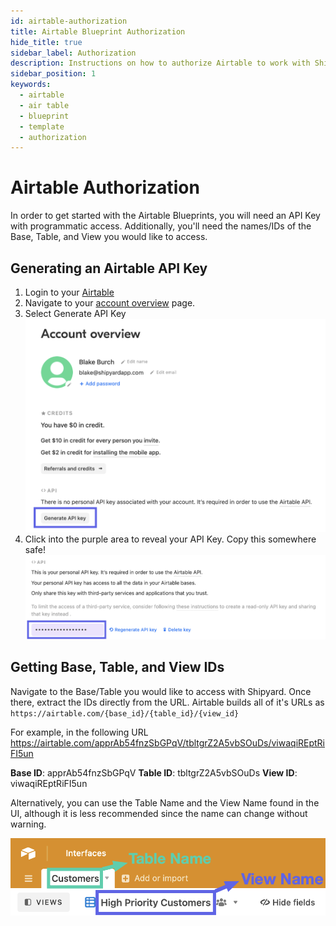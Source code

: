 ```yaml
---
id: airtable-authorization
title: Airtable Blueprint Authorization
hide_title: true
sidebar_label: Authorization
description: Instructions on how to authorize Airtable to work with Shipyard's low-code Airtable templates.
sidebar_position: 1
keywords:
  - airtable
  - air table
  - blueprint
  - template
  - authorization
---
```


# Airtable Authorization

In order to get started with the Airtable Blueprints, you will need an API Key with programmatic access. Additionally, you'll need the names/IDs of the Base, Table, and View you would like to access.

## Generating an Airtable API Key

1. Login to your [Airtable](https://airtable.com/login) 
2. Navigate to your [account overview](https://airtable.com/account) page.
3. Select Generate API Key
![Generate API Key](../../.gitbook/assets/shipyard_2021_11_23_17_42_47.png)
4. Click into the purple area to reveal your API Key. Copy this somewhere safe!
![Revealing your Airtable API Key](../../.gitbook/assets/shipyard_2021_11_28_22_34_33.png)

## Getting Base, Table, and View IDs

Navigate to the Base/Table you would like to access with Shipyard. Once there, extract the IDs directly from the URL. Airtable builds all of it's URLs as `https://airtable.com/{base_id}/{table_id}/{view_id}`

For example, in the following URL https://airtable.com/apprAb54fnzSbGPqV/tbltgrZ2A5vbSOuDs/viwaqiREptRiFI5un

**Base ID**: apprAb54fnzSbGPqV
**Table ID**: tbltgrZ2A5vbSOuDs
**View ID**: viwaqiREptRiFI5un

Alternatively, you can use the Table Name and the View Name found in the UI, although it is less recommended since the name can change without warning.

![Table and View Names](../../.gitbook/assets/shipyard_2021_11_28_22_43_28.png)